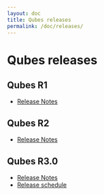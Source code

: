 ```yaml
---
layout: doc
title: Qubes releases
permalink: /doc/releases/
---
```


Qubes releases
==============

Qubes R1
--------

* [Release Notes](/doc/releases/1.0/release-notes/)

Qubes R2
--------

* [Release Notes](/doc/releases/2.0/release-notes/)

Qubes R3.0
--------

* [Release Notes](/doc/releases/3.0/release-notes/)
* [Release schedule](/doc/releases/3.0/schedule/)
